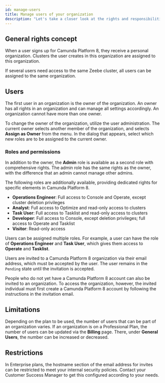 ```yaml
---
id: manage-users
title: Manage users of your organization
description: "Let's take a closer look at the rights and responsibilities of users in your organization."
---
```


## General rights concept

When a user signs up for Camunda Platform 8, they receive a personal organization. Clusters the user creates in this organization are assigned to this organization.

If several users need access to the same Zeebe cluster, all users can be assigned to the same organization.

## Users

The first user in an organization is the owner of the organization. An owner has all rights in an organization and can manage all settings accordingly. An organization cannot have more than one owner.

To change the owner of the organization, utilize the user administration. The current owner selects another member of the organization, and selects **Assign as Owner** from the menu. In the dialog that appears, select which new roles are to be assigned to the current owner.

### Roles and permissions

In addition to the owner, the **Admin** role is available as a second role with comprehensive rights. The admin role has the same rights as the owner, with the difference that an admin cannot manage other admins.

The following roles are additionally available, providing dedicated rights for specific elements in Camunda Platform 8.

- **Operations Engineer**: Full access to Console and Operate, except cluster deletion privileges
- **Analyst**: Full access to Optimize and read-only access to clusters
- **Task User**: Full access to Tasklist and read-only access to clusters
- **Developer**: Full access to Console, except deletion privileges; full access to Operate and Tasklist
- **Visitor**: Read-only access

Users can be assigned multiple roles. For example, a user can have the role of **Operations Engineer** and **Task User**, which gives them access to **Operate** and **Tasklist**.

Users are invited to a Camunda Platform 8 organization via their email address, which must be accepted by the user. The user remains in the `Pending` state until the invitation is accepted.

People who do not yet have a Camunda Platform 8 account can also be invited to an organization. To access the organization, however, the invited individual must first create a Camunda Platform 8 account by following the instructions in the invitation email.

## Limitations

Depending on the plan to be used, the number of users that can be part of an organization varies. If an organization is on a Professional Plan, the number of users can be updated via the **Billing** page. There, under **General Users**, the number can be increased or decreased.

## Restrictions

In Enterprise plans, the hostname section of the email address for invites can be restricted to meet your internal security policies. Contact your Customer Success Manager to get this configured according to your needs.
